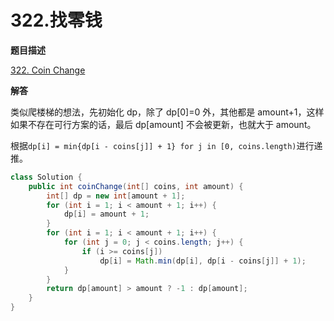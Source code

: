 # 322.找零钱

**题目描述**

[322. Coin Change](https://leetcode.com/problems/coin-change/)

**解答**

类似爬楼梯的想法，先初始化 dp，除了 dp[0]=0 外，其他都是 amount+1，这样如果不存在可行方案的话，最后 dp[amount] 不会被更新，也就大于 amount。

根据`dp[i] = min{dp[i - coins[j]] + 1} for j in [0, coins.length)`进行递推。

```java
class Solution {
    public int coinChange(int[] coins, int amount) {
        int[] dp = new int[amount + 1];
        for (int i = 1; i < amount + 1; i++) {
            dp[i] = amount + 1;
        }
        for (int i = 1; i < amount + 1; i++) {
            for (int j = 0; j < coins.length; j++) {
                if (i >= coins[j])
                    dp[i] = Math.min(dp[i], dp[i - coins[j]] + 1);
            }
        }
        return dp[amount] > amount ? -1 : dp[amount];
    }
}
```